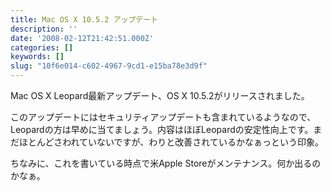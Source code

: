 ```yaml
---
title: Mac OS X 10.5.2 アップデート
description: ''
date: '2008-02-12T21:42:51.000Z'
categories: []
keywords: []
slug: "10f6e014-c602-4967-9cd1-e15ba78e3d9f"
---
```

Mac OS X Leopard最新アップデート、OS X 10.5.2がリリースされました。

このアップデートにはセキュリティアップデートも含まれているようなので、Leopardの方は早めに当てましょう。内容はほぼLeopardの安定性向上です。まだほとんどさわれていないですが、わりと改善されているかなぁっという印象。

ちなみに、これを書いている時点で米Apple Storeがメンテナンス。何か出るのかなぁ。